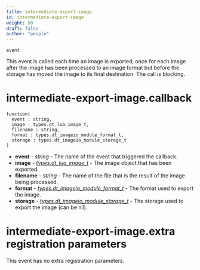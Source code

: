```yaml
---
title: intermediate-export-image
id: intermediate-export-image
weight: 50
draft: false
author: "people"
---
```


`event`

This event is called each time an image is exported, once for each image after the image
has been processed to an image format but before the storage has moved the image to
its final destination. The call is blocking.

# intermediate-export-image.callback

```
function(
  event : string,
  image : types.dt_lua_image_t,
  filename : string,
  format : types.dt_imageio_module_format_t,
  storage : types.dt_imageio_module_storage_t
)
```

* **event** - _string_ - The name of the event that triggered the callback.
* **image** - _[types.dt_lua_image_t](../types/dt_lua_image_t)_ - The image object that has been exported.
* **filename** - _string_ - The name of the file that is the result of the image being processed.
* **format** - _[types.dt_imageio_module_format_t](../types/dt_imageio_module_format_t)_ - The format used to export the image.
* **storage** - _[types.dt_imageio_module_storage_t](../types/dt_imageio_module_storage_t)_ - The storage used to export the image \(can be nil\).

# intermediate-export-image.extra registration parameters

This event has no extra registration parameters.

